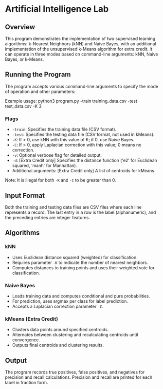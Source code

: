 
# Artificial Intelligence Lab
## Overview
This program demonstrates the implementation of two supervised learning algorithms: k-Nearest Neighbors (kNN) and Naive Bayes, with an additional implementation of the unsupervised k-Means algorithm for extra credit. It can operate in three modes based on command-line arguments: kNN, Naive Bayes, or k-Means.

## Running the Program
The program accepts various command-line arguments to specify the mode of operation and other parameters:

Example usage:
python3 program.py -train training_data.csv -test test_data.csv -K 3

### Flags
- `-train`: Specifies the training data file (CSV format).
- `-test`: Specifies the testing data file (CSV format, not used in kMeans).
- `-K`: If > 0, use kNN with this value of K; if 0, use Naive Bayes.
- `-C`: If > 0, apply Laplacian correction with this value; 0 means no correction.
- `-v`: Optional verbose flag for detailed output.
- `-d`: [Extra Credit only] Specifies the distance function ('e2' for Euclidean squared, 'manh' for Manhattan).
- Additional arguments: [Extra Credit only] A list of centroids for kMeans.

Note: It is illegal for both `-K` and `-C` to be greater than 0.

## Input Format
Both the training and testing data files are CSV files where each line represents a record. The last entry in a row is the label (alphanumeric), and the preceding entries are integer features.

## Algorithms

### kNN
- Uses Euclidean distance squared (weighted) for classification.
- Requires parameter `-K` to indicate the number of nearest neighbors.
- Computes distances to training points and uses their weighted vote for classification.

### Naive Bayes
- Loads training data and computes conditional and pure probabilities.
- For prediction, uses argmax per class for label prediction.
- Accepts a Laplacian correction parameter `-C`.

### kMeans (Extra Credit)
- Clusters data points around specified centroids.
- Alternates between clustering and recalculating centroids until convergence.
- Outputs final centroids and clustering results.

## Output
The program records true positives, false positives, and negatives for precision and recall calculations. Precision and recall are printed for each label in fraction form.

#
